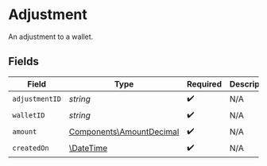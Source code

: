 # Adjustment

An adjustment to a wallet.


## Fields

| Field                                                                | Type                                                                 | Required                                                             | Description                                                          |
| -------------------------------------------------------------------- | -------------------------------------------------------------------- | -------------------------------------------------------------------- | -------------------------------------------------------------------- |
| `adjustmentID`                                                       | *string*                                                             | :heavy_check_mark:                                                   | N/A                                                                  |
| `walletID`                                                           | *string*                                                             | :heavy_check_mark:                                                   | N/A                                                                  |
| `amount`                                                             | [Components\AmountDecimal](../../Models/Components/AmountDecimal.md) | :heavy_check_mark:                                                   | N/A                                                                  |
| `createdOn`                                                          | [\DateTime](https://www.php.net/manual/en/class.datetime.php)        | :heavy_check_mark:                                                   | N/A                                                                  |